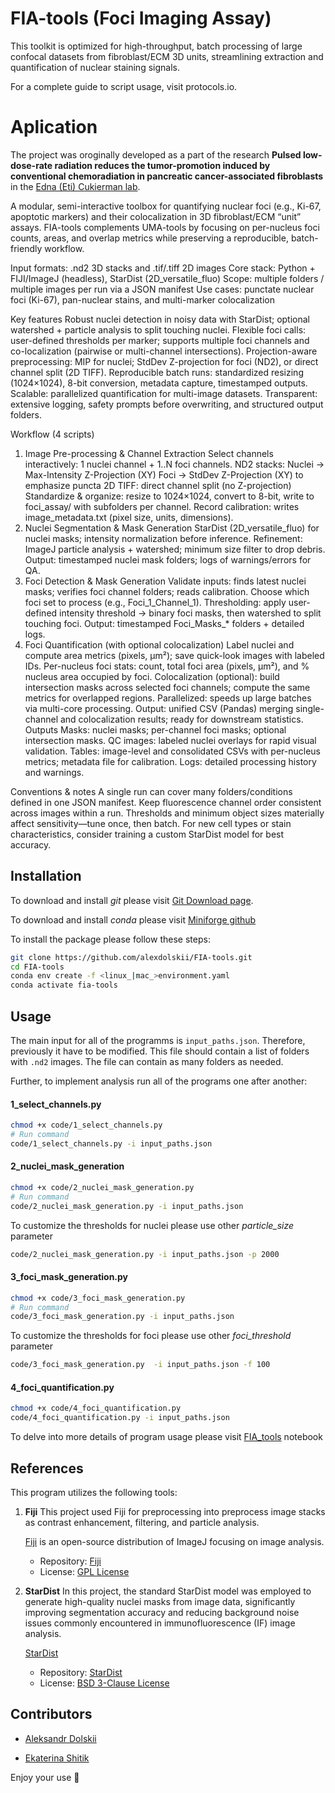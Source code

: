 # FIA-tools (Foci Imaging Assay)
This toolkit is optimized for high-throughput, batch processing of large confocal datasets from fibroblast/ECM 3D units, streamlining extraction and quantification of nuclear staining signals.

For a complete guide to script usage, visit protocols.io.

# Aplication
The project was oroginally developed as a part of the research **Pulsed low-dose-rate radiation reduces the tumor-promotion induced by conventional chemoradiation in pancreatic cancer-associated fibroblasts** in the  [Edna (Eti) Cukierman lab](https://www.foxchase.org/edna-cukierman). 

A modular, semi-interactive toolbox for quantifying nuclear foci (e.g., Ki-67, apoptotic markers) and their colocalization in 3D fibroblast/ECM “unit” assays. FIA-tools complements UMA-tools by focusing on per-nucleus foci counts, areas, and overlap metrics while preserving a reproducible, batch-friendly workflow.

Input formats: .nd2 3D stacks and .tif/.tiff 2D images
Core stack: Python + FIJI/ImageJ (headless), StarDist (2D_versatile_fluo)
Scope: multiple folders / multiple images per run via a JSON manifest
Use cases: punctate nuclear foci (Ki-67), pan-nuclear stains, and multi-marker colocalization

Key features
Robust nuclei detection in noisy data with StarDist; optional watershed + particle analysis to split touching nuclei.
Flexible foci calls: user-defined thresholds per marker; supports multiple foci channels and co-localization (pairwise or multi-channel intersections).
Projection-aware preprocessing: MIP for nuclei; StdDev Z-projection for foci (ND2), or direct channel split (2D TIFF).
Reproducible batch runs: standardized resizing (1024×1024), 8-bit conversion, metadata capture, timestamped outputs.
Scalable: parallelized quantification for multi-image datasets.
Transparent: extensive logging, safety prompts before overwriting, and structured output folders.

Workflow (4 scripts)
1) Image Pre-processing & Channel Extraction
Select channels interactively: 1 nuclei channel + 1..N foci channels.
ND2 stacks:
Nuclei → Max-Intensity Z-Projection (XY)
Foci → StdDev Z-Projection (XY) to emphasize puncta
2D TIFF: direct channel split (no Z-projection)
Standardize & organize: resize to 1024×1024, convert to 8-bit, write to foci_assay/ with subfolders per channel.
Record calibration: writes image_metadata.txt (pixel size, units, dimensions).
2) Nuclei Segmentation & Mask Generation
StarDist (2D_versatile_fluo) for nuclei masks; intensity normalization before inference.
Refinement: ImageJ particle analysis + watershed; minimum size filter to drop debris.
Output: timestamped nuclei mask folders; logs of warnings/errors for QA.
3) Foci Detection & Mask Generation
Validate inputs: finds latest nuclei masks; verifies foci channel folders; reads calibration.
Choose which foci set to process (e.g., Foci_1_Channel_1).
Thresholding: apply user-defined intensity threshold → binary foci masks, then watershed to split touching foci.
Output: timestamped Foci_Masks_* folders + detailed logs.
4) Foci Quantification (with optional colocalization)
Label nuclei and compute area metrics (pixels, µm²); save quick-look images with labeled IDs.
Per-nucleus foci stats: count, total foci area (pixels, µm²), and % nucleus area occupied by foci.
Colocalization (optional): build intersection masks across selected foci channels; compute the same metrics for overlapped regions.
Parallelized: speeds up large batches via multi-core processing.
Output: unified CSV (Pandas) merging single-channel and colocalization results; ready for downstream statistics.
Outputs
Masks: nuclei masks; per-channel foci masks; optional intersection masks.
QC images: labeled nuclei overlays for rapid visual validation.
Tables: image-level and consolidated CSVs with per-nucleus metrics; metadata file for calibration.
Logs: detailed processing history and warnings.

Conventions & notes
A single run can cover many folders/conditions defined in one JSON manifest.
Keep fluorescence channel order consistent across images within a run.
Thresholds and minimum object sizes materially affect sensitivity—tune once, then batch.
For new cell types or stain characteristics, consider training a custom StarDist model for best accuracy.

## Installation 
To download and install *git* please visit [Git Download page](https://git-scm.com/downloads).

To download and install *conda* please visit [Miniforge github](https://github.com/conda-forge/miniforge)

To install the package please follow these steps:

```bash
git clone https://github.com/alexdolskii/FIA-tools.git
cd FIA-tools
conda env create -f <linux_|mac_>environment.yaml
conda activate fia-tools
```

## Usage

The main input for all of the programms is `input_paths.json`. Therefore, previously it have to be modified. This file should contain a list of folders with `.nd2` images. The file can contain as many folders as needed.

Further, to implement analysis run all of the programs one after another:

#### 1_select_channels.py

```bash
chmod +x code/1_select_channels.py
# Run command
code/1_select_channels.py -i input_paths.json
```
#### 2_nuclei_mask_generation

```bash
chmod +x code/2_nuclei_mask_generation.py
# Run command
code/2_nuclei_mask_generation.py -i input_paths.json
```

To customize the thresholds for nuclei please use other *particle_size* parameter

```bash
code/2_nuclei_mask_generation.py -i input_paths.json -p 2000
```

#### 3_foci_mask_generation.py

```bash
chmod +x code/3_foci_mask_generation.py
# Run command
code/3_foci_mask_generation.py -i input_paths.json
```

To customize the thresholds for foci please use other *foci_threshold* parameter

```bash
code/3_foci_mask_generation.py  -i input_paths.json -f 100
```

#### 4_foci_quantification.py

```bash
chmod +x code/4_foci_quantification.py
code/4_foci_quantification.py -i input_paths.json
```

To delve into more details of program usage please visit [FIA_tools](FIA_tools.ipynb) notebook 

## References

This program utilizes the following tools:

1. **Fiji** 
    This project used Fiji for preprocessing into preprocess image stacks as contrast enhancement, filtering, and particle analysis.

    [Fiji](https://fiji.sc/) is an open-source distribution of ImageJ focusing on image analysis. 
    
    - Repository: [Fiji](https://github.com/fiji/fiji)  
    - License: [GPL License](https://imagej.net/licensing/)

2. **StarDist**
    In this project, the standard StarDist model was employed to generate high-quality nuclei masks from image data, significantly improving segmentation accuracy and reducing background noise issues commonly encountered in immunofluorescence (IF) image analysis.
    
    [StarDist](https://stardist.net/)

    - Repository: [StarDist](https://github.com/stardist/stardist)  
    - License: [BSD 3-Clause License](https://github.com/stardist/stardist/blob/main/LICENSE.txt)

## Contributors

- [Aleksandr Dolskii](aleksandr.dolskii@fccc.edu)

- [Ekaterina Shitik](mailto:shitik.ekaterina@gmail.com) 

Enjoy your use 💫
